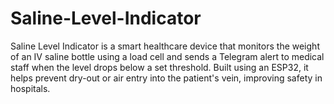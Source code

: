 # Saline-Level-Indicator

Saline Level Indicator is a smart healthcare device that monitors the weight of an IV saline bottle using a load cell and sends a Telegram alert to medical staff when the level drops below a set threshold. Built using an ESP32, it helps prevent dry-out or air entry into the patient's vein, improving safety in hospitals.
